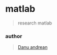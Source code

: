 # matlab
> research matlab
### author 
> <a href="https://me-danuandrean.github.io">Danu andrean</a>
